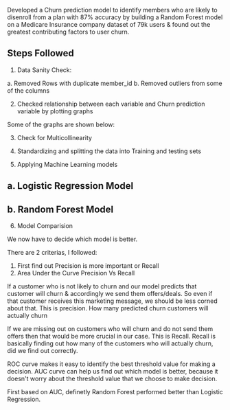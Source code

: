 

Developed a Churn prediction model to identify members who are likely to disenroll from a plan with 87% accuracy by building a Random Forest model on a Medicare Insurance company dataset of 79k users & found out the greatest contributing factors to user churn.

## Steps Followed

1. Data Sanity Check:

a. Removed Rows with duplicate member_id
b. Removed outliers from some of the columns

2. Checked relationship between each variable and Churn prediction variable by plotting graphs

Some of the graphs are shown below:

3. Check for Multicollinearity

4. Standardizing and splitting the data into Training and testing sets

5. Applying Machine Learning models 
 ## a. Logistic Regression Model
 
 ## b. Random Forest Model
 
6. Model Comparision

We now have to decide which model is better.

There are 2 criterias, I followed:

1. First find out Precision is more important or Recall
2. Area Under the Curve
Precision Vs Recall

If a customer who is not likely to churn and our model predicts that customer will churn & accordingly we send them offers/deals. So even if that customer receives this marketing message, we should be less corned about that. This is precision. How many predicted churn customers will actually churn

If we are missing out on customers who will churn and do not send them offers then that would be more crucial in our case. This is Recall. Recall is basically finding out how many of the customers who will actually churn, did we find out correctly.

ROC curve makes it easy to identify the best threshold value for making a decision. AUC curve can help us find out which model is better, because it doesn't worry about the threshold value that we choose to make decision.

First based on AUC, definetly Random Forest performed better than Logistic Regression.

